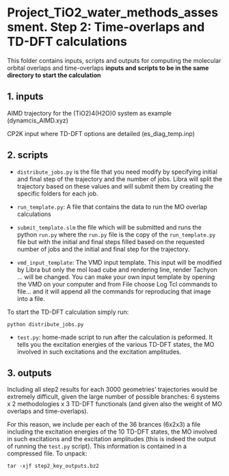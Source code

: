 # Project_TiO2_water_methods_assessment. Step 2: Time-overlaps and TD-DFT calculations

This folder contains inputs, scripts and outputs for computing the molecular orbital overlaps and time-overlaps
**inputs and scripts to be in the same directory to start the calculation**

## 1. inputs

AIMD trajectory for the (TiO2)4(H2O)0 system as example (dynamcis_AIMD.xyz)

CP2K input where TD-DFT options are detailed (es_diag_temp.inp)


## 2. scripts

* `distribute_jobs.py` is the file that you need modify by specifying initial and final step of the trajectory 
and the number of jobs. Libra will split the trajectory based on these values and will submit them by creating 
the specific folders for each job. 

* `run_template.py`: A file that contains the data to run the MO overlap calculations

* `submit_template.slm` the file which will be submitted and runs the python `run.py` where the `run.py` file is the copy 
of the `run_template.py` file but with the initial and final steps filled based on the requested number of jobs and the 
initial and final step for the trajectory. 

* `vmd_input_template`: The VMD input template. This input will be modified by Libra but only the mol load cube and 
rendering line, render Tachyon ... will be changed. You can make your own input template by opening the VMD on your computer 
and from File choose Log Tcl commands to file... and it will append all the commands for reproducing that image into a file. 

To start the TD-DFT calculation simply run: 

    python distribute_jobs.py

* `test.py`: home-made script to run after the calculation is peformed. It tells you the
excitation energies of the various TD-DFT states, the MO involved in such excitations
and the excitation amplitudes.


## 3. outputs

Including all step2 results for each 3000 geometries' trajectories would be extremely difficult, given the 
large number of possible branches: 6 systems x 2 methodologies x 
3 TD-DFT functionals (and given also the weight of MO overlaps and time-overlaps).

For this reason, we include per each of the 36 brances (6x2x3) a file including the excitation energies of the 10 TD-DFT states, the MO involved in such excitations
and the excitation amplitudes (this is indeed the output of running the `test.py` script). This information is contained in a compressed file.
To unpack:

    tar -xjf step2_key_outputs.bz2
